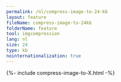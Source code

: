 ```yaml
---
permalink: /nl/compress-image-to-24-kb
layout: feature
fileName: compress-image-to-24kb
folderName: feature
tool: imgcompression
lang: nl
size: 24
type: kb
nointernationalization: true
---
```

{%- include compress-image-to-X.html -%}       
